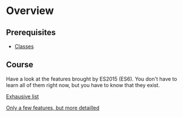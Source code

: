 # Overview

## Prerequisites

- [Classes](/courses/js/basics/classes)

## Course

Have a look at the features brought by ES2015 (ES6). You don't have to learn all of them right now, but you have to know that they exist.

[Exhausive list](https://babeljs.io/docs/en/learn)

[Only a few features, but more detailled](https://css-tricks.com/lets-learn-es2015)
